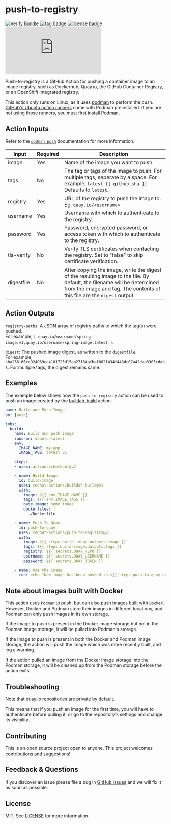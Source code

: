 # push-to-registry

[![Verify Bundle](https://github.com/redhat-actions/push-to-registry/workflows/Verify%20Bundle/badge.svg)](https://github.com/redhat-actions/push-to-registry/actions?query=workflow%3A%22Verify+Bundle%22)
[![tag badge](https://img.shields.io/github/v/tag/redhat-actions/push-to-registry)](https://github.com/redhat-actions/push-to-registry/tags)
[![license badge](https://img.shields.io/github/license/redhat-actions/push-to-registry)](./LICENSE)
[![size badge](https://img.shields.io/github/size/redhat-actions/push-to-registry/dist/index.js)](./dist)

Push-to-registry is a GitHub Action for pushing a container image to an image registry, such as Dockerhub, Quay&#46;io, the GitHub Container Registry, or an OpenShift integrated registry.

This action only runs on Linux, as it uses [podman](https://github.com/containers/Podman) to perform the push. [GitHub's Ubuntu action runners](https://github.com/actions/virtual-environments#available-environments) come with Podman preinstalled. If you are not using those runners, you must first [install Podman](https://podman.io/getting-started/installation).

## Action Inputs

Refer to the [`podman push`](http://docs.podman.io/en/latest/markdown/podman-manifest-push.1.html) documentation for more information.

<table>
  <thead>
    <tr>
      <th>Input</th>
      <th>Required</th>
      <th>Description</th>
    </tr>
  </thead>

  <tr>
    <td>image</td>
    <td>Yes</td>
    <td>
      Name of the image you want to push.
    </td>
  </tr>

  <tr>
    <td>tags</td>
    <td>No</td>
    <td>
      The tag or tags of the image to push. For multiple tags, seperate by a space. For example, <code>latest {{ github.sha }}</code><br>
      Defaults to <code>latest</code>.
    </td>
  </tr>

  <tr>
    <td>registry</td>
    <td>Yes</td>
    <td>URL of the registry to push the image to.<br>
    Eg. <code>quay.io/&lt;username&gt;</code></td>
  </tr>

  <tr>
    <td>username</td>
    <td>Yes</td>
    <td>Username with which to authenticate to the registry.</td>
  </tr>

  <tr>
    <td>password</td>
    <td>Yes</td>
    <td>Password, encrypted password, or access token with which to authenticate to the registry.</td>
  </tr>

   <tr>
    <td>tls-verify</td>
    <td>No</td>
    <td>Verify TLS certificates when contacting the registry. Set to "false" to skip certificate verification.</td>
  </tr>

  <tr>
    <td>digestfile</td>
    <td>No</td>
    <td>After copying the image, write the digest of the resulting image to the file. By default, the filename will be determined from the image and tag.
    The contents of this file are the <code>digest</code> output.
</table>

## Action Outputs

`registry-paths`: A JSON array of registry paths to which the tag(s) were pushed.<br>
For example, `[ quay.io/username/spring-image:v1,quay.io/username/spring-image:latest ]`.

`digest`: The pushed image digest, as written to the `digestfile`.<br>
For example, `sha256:66ce924069ec4181725d15aa27f34afbaf082f434f448dc07a42daa3305cdab3`.
For multiple tags, the digest remains same.

## Examples

The example below shows how the `push-to-registry` action can be used to push an image created by the [buildah-build](https://github.com/redhat-actions/buildah-build) action.

```yaml
name: Build and Push Image
on: [push]

jobs:
  build:
    name: Build and push image
    runs-on: ubuntu-latest
    env:
      IMAGE_NAME: my-app
      IMAGE_TAGS: latest v1

    steps:
    - uses: actions/checkout@v2

    - name: Build Image
      id: build-image
      uses: redhat-actions/buildah-build@v1
      with:
        image: ${{ env.IMAGE_NAME }}
        tags: ${{ env.IMAGE_TAGS }}
        base-image: some_image
        dockerfiles: |
          ./Dockerfile

    - name: Push To Quay
      id: push-to-quay
      uses: redhat-actions/push-to-registry@v1
      with:
        image: ${{ steps.build-image.outputs.image }}
        tags: ${{ steps.build-image.outputs.tags }}
        registry: ${{ secrets.QUAY_REPO }}
        username: ${{ secrets.QUAY_USERNAME }}
        password: ${{ secrets.QUAY_TOKEN }}

    - name: Use the image
      run: echo "New image has been pushed to ${{ steps.push-to-quay.outputs.registry-path }}"
```

## Note about images built with Docker

This action uses `Podman` to push, but can also push images built with `Docker`. However, Docker and Podman store their images in different locations, and Podman can only push images in its own storage.

If the image to push is present in the Docker image storage but not in the Podman image storage, it will be pulled into Podman's storage.

If the image to push is present in both the Docker and Podman image storage, the action will push the image which was more recently built, and log a warning.

If the action pulled an image from the Docker image storage into the Podman storage, it will be cleaned up from the Podman storage before the action exits.

## Troubleshooting
Note that quay.io repositories are private by default.<br>

This means that if you push an image for the first time, you will have to authenticate before pulling it, or go to the repository's settings and change its visibility.

## Contributing

This is an open source project open to anyone. This project welcomes contributions and suggestions!

## Feedback & Questions

If you discover an issue please file a bug in [GitHub issues](https://github.com/redhat-actions/push-to-registry/issues) and we will fix it as soon as possible.

## License

MIT, See [LICENSE](./LICENSE) for more information.
